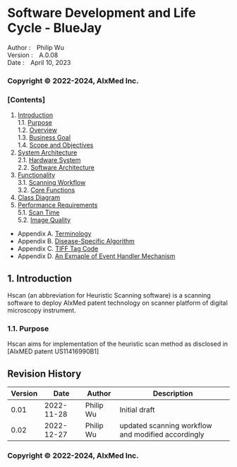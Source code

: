 # Software Development and Life Cycle - BlueJay

Author
:&emsp;Philip Wu  
Version
:&emsp;A.0.08  
Date
:&emsp;April 10, 2023  

### Copyright &copy; 2022-2024, AIxMed Inc.

### [Contents]
1.	[Introduction](#1.)  
	1.1.	[Purpose](#1.1.)  
	1.2.	[Overview](#1.2.)  
	1.3.	[Business Goal](#1.3.)  
	1.4.	[Scope and Objectives](#1.4.)  
2.	[System Architecture](#2.)  
	2.1.	[Hardware System](#2.1.)  
	2.2.	[Software Architecture](#2.2.)  
3.	[Functionality](#3.)  
	3.1.	[Scanning Workflow](#3.1.)  
	3.2. 	[Core Functions](#3.2.)  
4.	[Class Diagram](#4.)
5.	[Performance Requirements](#5.)  
	5.1.	[Scan Time](#5.1.)  
	5.2.	[Image Quality](#5.2.)  
- Appendix A.	[Terminology](#0.1.)  
- Appendix B.	[Disease-Specific Algorithm](#0.2.)
- Appendix C.	[TIFF Tag Code](#0.3.)
- Appendix D.	[An Exmaple of Event Handler Mechanism](#0.4.)

## 1. Introduction <a class="anchor" id="1."></a>
Hscan (an abbreviation for Heuristic Scanning software) is a scanning software to deploy AIxMed patent technology on scanner platform of digital microscopy instrument.
### 1.1. Purpose <a class="anchor" id="1.1."></a>
Hscan aims for implementation of the heuristic scan method as disclosed in [AIxMED patent US11416990B1]
## Revision History
| Version | Date | Author | Description |
|---------|------|--------|----------|
| 0.01 | 2022-11-28 | Philip Wu | Initial draft |
| 0.02 | 2022-12-27 | Philip Wu | updated scanning workflow and modified accordingly |
### Copyright &copy; 2022-2024, AIxMed Inc.
